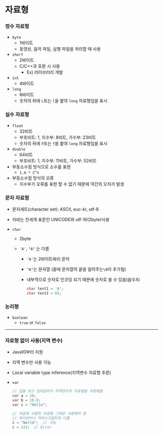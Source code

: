 # 자료형

### 정수 자료형

- `byte`
  - 1바이트
  - 동영상, 음악 파일, 실행 파일을 처리할 때 사용
- `short`
  - 2바이트
  - C/C++과 호환 시 사용
    - Ex) 라이브러리 개발
- `int`
  - 4바이트
- `long`
  - 8바이트
  - 숫자의 뒤에 `L`또는 `l`을 붙여 `long` 자료형임을 표시



### 실수 자료형

- `float`
  - 32비트
  - 부호비트: 1, 지수부: 8비트, 가수부: 23비트
  - 숫자의 뒤에 `F`또는 `f`을 붙여 `long` 자료형임을 표시
- `double`
  - 64비트
  - 부호비트: 1, 지수부: 11비트, 가수부: 52비트
- 부동소수점 방식으로 소수를 표현
  - `1.m * 2^n`
- 부동소수점 방식의 오류
  - 지수부가 오류를 표현 할 수 없기 때문에 약간의 오차가 발생



### 문자 자료형

- 문자세트(character set): ASCII, euc-kr, utf-8

- 자바는 전세계 표준인 UNICODE와 utf-16(2byte)사용

- `char`

  - 2byte

  - `'A'`, `"A"` 는 다름

    - `'A'`는 2바이트짜리 문자

    - `"A"`는 문자열 (끝에 문자열의 끝을 알려주는`\0`이 추가됨)

    - 내부적으로 숫자로 인코딩 되기 때문에 숫자로 쓸 수 있음(음수X)

      ```java
      char test1 = 'A';
      char test2 = 65;
      ```



### 논리형

- `boolean`
  - `true` or `false`



--------------

### 자료형 없이 사용(지역 변수)

- Java10부터 지원

- 지역 변수만 사용 가능

- Local variable type inference(지역변수 자료형 추론)

- `var`

  ```java
  // 값을 보고 컴파일러가 지역변수의 자료형을 추론해줌
  var a = 10;
  var b = 10.0;
  var c = "Hello";
  
  // 처음에 사용한 자료형 그대로 사용해야 함
  // 파이썬이나 자바스크립트와 다름
  c = "World";	// 가능
  c = 123;	// Error
  ```

  

